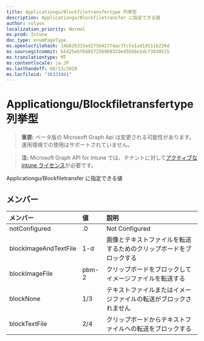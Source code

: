 ```yaml
---
title: Applicationgu/Blockfiletransfertype 列挙型
description: Applicationgu/Blockfiletransfer に指定できる値
author: rolyon
localization_priority: Normal
ms.prod: Intune
doc_type: enumPageType
ms.openlocfilehash: 14b626333ad275642774ac7fcfa1ad1d511b226d
ms.sourcegitcommit: b5425ebf648572569b032ded5b56e1dcf3830515
ms.translationtype: MT
ms.contentlocale: ja-JP
ms.lasthandoff: 08/13/2019
ms.locfileid: "36333941"
---
```

# <a name="applicationguardblockfiletransfertype-enum-type"></a>Applicationgu/Blockfiletransfertype 列挙型

> **重要:** ベータ版の Microsoft Graph Api は変更される可能性があります。運用環境での使用はサポートされていません。

> **注:** Microsoft Graph API for Intune では、テナントに対して[アクティブな intune ライセンス](https://go.microsoft.com/fwlink/?linkid=839381)が必要です。

Applicationgu/Blockfiletransfer に指定できる値

## <a name="members"></a>メンバー
|メンバー|値|説明|
|:---|:---|:---|
|notConfigured|.0|Not Configured|
|blockImageAndTextFile|1-d|画像とテキストファイルを転送するためのクリップボードをブロックする|
|blockImageFile|pbm-2|クリップボードをブロックしてイメージファイルを転送する|
|blockNone|1/3|テキストファイルまたはイメージファイルの転送がブロックされません|
|blockTextFile|2/4|クリップボードからテキストファイルへの転送をブロックする|



